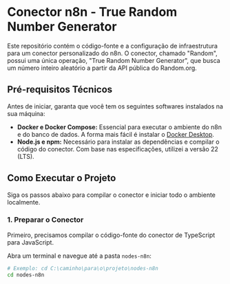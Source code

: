 # Conector n8n - True Random Number Generator

Este repositório contém o código-fonte e a configuração de infraestrutura para um conector personalizado do n8n. O conector, chamado "Random", possui uma única operação, "True Random Number Generator", que busca um número inteiro aleatório a partir da API pública do Random.org.

## Pré-requisitos Técnicos

Antes de iniciar, garanta que você tem os seguintes softwares instalados na sua máquina:

* **Docker e Docker Compose:** Essencial para executar o ambiente do n8n e do banco de dados. A forma mais fácil é instalar o [Docker Desktop](https://www.docker.com/products/docker-desktop/).
* **Node.js e npm:** Necessário para instalar as dependências e compilar o código do conector. Com base nas especificações, utilizei a versão 22 (LTS).

## Como Executar o Projeto

Siga os passos abaixo para compilar o conector e iniciar todo o ambiente localmente.

### 1. Preparar o Conector

Primeiro, precisamos compilar o código-fonte do conector de TypeScript para JavaScript.

Abra um terminal e navegue até a pasta `nodes-n8n`:
```bash
# Exemplo: cd C:\caminho\para\o\projeto\nodes-n8n
cd nodes-n8n